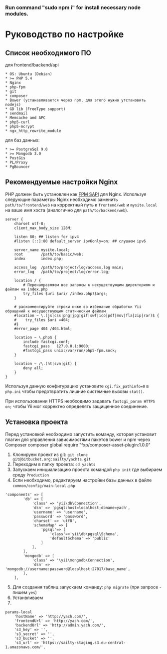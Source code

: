 ### Run command "sudo npm i" for install necessary node modules.

Руководство по настройке
===================================

Cписок необходимого ПО
------------
для frontend/backend/api
```
* OS: Ubuntu (Debian)
* >= PHP 5.4
* Nginx
* php-fpm
* git
* composer
* Bower (устанавливается через npm, для этого нужно утстановить nodejs)
* GD lib (FreeType support)
* sendmail
* Memcache and APC
* php5-curl
* php5-mcrypt
* ngx_http_rewrite_module
```
для баз данных:
```
* >= PostgreSql 9.0
* >= Mongodb 3.0
* PostGis
* PL/Proxy
* PgBouncer
```

Рекомендуемые настройки Nginx
------------
PHP должен быть установлен как [FPM SAPI](http://php.net/manual/ru/install.fpm.php) для Nginx.
Используя следующие параметры Nginx необходимо заменить `path/to/frontend/web` на корректный путь к `frontend/web` и
`mysite.local` на ваше имя хоста (аналогично для `path/to/backend/web`).

```
server {
    charset utf-8;
    client_max_body_size 128M;

    listen 80; ## listen for ipv4
    #listen [::]:80 default_server ipv6only=on; ## слушаем ipv6

    server_name mysite.local;
    root        /path/to/basic/web;
    index       index.php;

    access_log  /path/to/project/log/access.log main;
    error_log   /path/to/project/log/error.log;

    location / {
        # Перенаправляем все запросы к несуществующим директориям и файлам на index.php
        try_files $uri $uri/ /index.php?$args;
    }

    # раскомментируйте строки ниже во избежание обработки Yii обращений к несуществующим статическим файлам
    #location ~ \.(js|css|png|jpg|gif|swf|ico|pdf|mov|fla|zip|rar)$ {
    #    try_files $uri =404;
    #}
    #error_page 404 /404.html;

    location ~ \.php$ {
        include fastcgi.conf;
        fastcgi_pass   127.0.0.1:9000;
        #fastcgi_pass unix:/var/run/php5-fpm.sock;
    }

    location ~ /\.(ht|svn|git) {
        deny all;
    }
}
```

Используя данную конфигурацию установите `cgi.fix_pathinfo=0` в `php.ini` чтобы предотвратить лишние системные
вызовы `stat()`.

При использовании HTTPS необходимо задавать `fastcgi_param HTTPS on;` чтобы Yii мог корректно определять защищенное
соединение.

Установка проекта
---------------

Перед установкой необходимо запустить команду, которая установит плагин для управления зависимостями пакетов bower и npm через Composer 
   composer global require "fxp/composer-asset-plugin:1.0.0"

1. Клонируем проект из git: `git clone git@bitbucket.org:sailty/yachts.git`
2. Переходим в папку проекта: `cd yachts`
3. Запускаем инициализацию проекта командой `php init` где выбираем среду `Production`
4. Если необходимо, редактируем настройки базы данных в файле `common/config/main-local.php`
```
'components' => [
        'db' => [
            'class' => 'yii\db\Connection',
            'dsn' => 'pgsql:host=localhost;dbname=yach',
            'username' => 'username',
            'password' => 'password',
            'charset' => 'utf8',
            'schemaMap' => [
                'pgsql'=> [
                    'class'=>'yii\db\pgsql\Schema',
                    'defaultSchema' => 'public'
                ]
            ],
        ],
        'mongodb' => [
            'class' => '\yii\mongodb\Connection',
            'dsn' => 'mongodb://username:password@localhost:27017/base_name',
        ],
    ],
```

5. Для создания таблиц запускаем команду: `php migrate` (при запросе - пишем `yes`)
6. Устанвливаем  
7. 

```
params-local    
    'hostName' => 'http://yach.com/',
    'frontendUrl' => 'http://yach.com/',
    'backendUrl' => 'http://admin.yach.com/',
    's3_key' => '',
    's3_secret' => '',
    's3_bucket' => '',
    's3_url' => 'https://sailty-staging.s3.eu-central-1.amazonaws.com/',
```    
